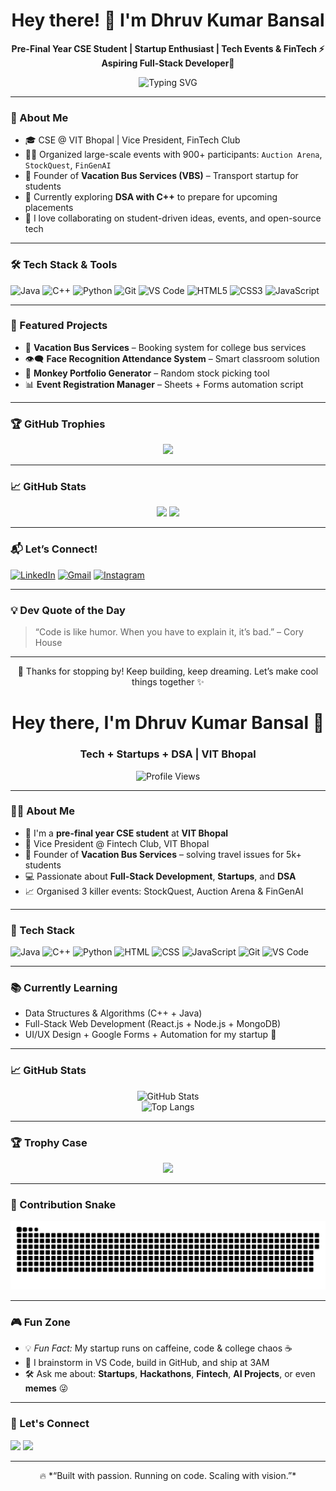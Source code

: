 <h1 align="center">Hey there! 👋 I'm Dhruv Kumar Bansal</h1>
<p align="center">
  <b>Pre-Final Year CSE Student | Startup Enthusiast | Tech Events & FinTech ⚡</b><br>
  <b>Aspiring Full-Stack Developer🚀</b>
</p>

<p align="center">
  <img src="https://readme-typing-svg.herokuapp.com?font=Fira+Code&size=22&pause=1000&center=true&vCenter=true&width=435&lines=Building+Startup!;Loves+Finance+%2B+Tech+Blend+💸;Learning+DSA+in+C%2B%2B+🧠;Writing+Clean+Code+%F0%9F%92%BB" alt="Typing SVG" />
</p>

---

### 🚀 About Me
- 🎓 CSE @ VIT Bhopal | Vice President, FinTech Club  
- 🧑‍💼 Organized large-scale events with 900+ participants: `Auction Arena`, `StockQuest`, `FinGenAI`  
- 🚌 Founder of **Vacation Bus Services (VBS)** – Transport startup for students  
- 🧠 Currently exploring **DSA with C++** to prepare for upcoming placements  
- 🤝 I love collaborating on student-driven ideas, events, and open-source tech

---

### 🛠️ Tech Stack & Tools

![Java](https://img.shields.io/badge/-Java-blue?style=flat-square&logo=java)
![C++](https://img.shields.io/badge/-C++-00599C?style=flat-square&logo=c%2B%2B)
![Python](https://img.shields.io/badge/-Python-yellow?style=flat-square&logo=python)
![Git](https://img.shields.io/badge/-Git-black?style=flat-square&logo=git)
![VS Code](https://img.shields.io/badge/-VS%20Code-007ACC?style=flat-square&logo=visual-studio-code)
![HTML5](https://img.shields.io/badge/-HTML5-E34F26?style=flat-square&logo=html5&logoColor=white)
![CSS3](https://img.shields.io/badge/-CSS3-1572B6?style=flat-square&logo=css3)
![JavaScript](https://img.shields.io/badge/-JavaScript-F7DF1E?style=flat-square&logo=javascript)

---

### 💼 Featured Projects

- 🎯 **Vacation Bus Services** – Booking system for college bus services  
- 👁️‍🗨️ **Face Recognition Attendance System** – Smart classroom solution  
- 🐒 **Monkey Portfolio Generator** – Random stock picking tool  
- 📊 **Event Registration Manager** – Sheets + Forms automation script

---

### 🏆 GitHub Trophies

<p align="center">
  <img src="https://github-profile-trophy.vercel.app/?username=dhruvkbansal&theme=radical&no-frame=true&no-bg=true&margin-w=4" />
</p>

---

### 📈 GitHub Stats

<p align="center">
  <img src="https://github-readme-stats.vercel.app/api?username=dhruvkbansal&show_icons=true&theme=tokyonight" height="180" />
  <img src="https://github-readme-stats.vercel.app/api/top-langs/?username=dhruvkbansal&layout=compact&theme=tokyonight" height="180" />
</p>

---

### 📬 Let’s Connect!

[![LinkedIn](https://img.shields.io/badge/-LinkedIn-blue?style=flat-square&logo=linkedin)](https://www.linkedin.com/in/dhruv-kumar-bansal)
[![Gmail](https://img.shields.io/badge/-Gmail-red?style=flat-square&logo=gmail)](mailto:dhruvkb1@gmail.com)
[![Instagram](https://img.shields.io/badge/-Instagram-E4405F?style=flat-square&logo=instagram&logoColor=white)](https://instagram.com/dhruvkumarbansal)

---

### 💡 Dev Quote of the Day

> “Code is like humor. When you have to explain it, it’s bad.” – Cory House

---

<p align="center">
  🚀 Thanks for stopping by! Keep building, keep dreaming. Let’s make cool things together ✨
</p>


<h1 align="center">Hey there, I'm Dhruv Kumar Bansal 👋</h1>
<h3 align="center">Tech + Startups + DSA | VIT Bhopal</h3>

<p align="center">
  <img src="https://komarev.com/ghpvc/?username=dhruvkbansal&color=blue" alt="Profile Views"/>
</p>

---

### 👨‍💻 About Me
- 🚀 I'm a **pre-final year CSE student** at **VIT Bhopal**
- 💼 Vice President @ Fintech Club, VIT Bhopal
- 🚌 Founder of **Vacation Bus Services** – solving travel issues for 5k+ students
- 💻 Passionate about **Full-Stack Development**, **Startups**, and **DSA**
- 📈 Organised 3 killer events: StockQuest, Auction Arena & FinGenAI

---

### 🧰 Tech Stack

![Java](https://img.shields.io/badge/Java-ED8B00?style=for-the-badge&logo=java&logoColor=white)
![C++](https://img.shields.io/badge/C++-00599C?style=for-the-badge&logo=c%2B%2B&logoColor=white)
![Python](https://img.shields.io/badge/Python-3776AB?style=for-the-badge&logo=python&logoColor=white)
![HTML](https://img.shields.io/badge/HTML5-e34c26?style=for-the-badge&logo=html5&logoColor=white)
![CSS](https://img.shields.io/badge/CSS3-264de4?style=for-the-badge&logo=css3&logoColor=white)
![JavaScript](https://img.shields.io/badge/JavaScript-f0db4f?style=for-the-badge&logo=javascript&logoColor=black)
![Git](https://img.shields.io/badge/Git-F05032?style=for-the-badge&logo=git&logoColor=white)
![VS Code](https://img.shields.io/badge/VS--Code-007ACC?style=for-the-badge&logo=visual-studio-code&logoColor=white)

---

### 📚 Currently Learning
- Data Structures & Algorithms (C++ + Java)
- Full-Stack Web Development (React.js + Node.js + MongoDB)
- UI/UX Design + Google Forms + Automation for my startup 🚀

---

### 📈 GitHub Stats

<p align="center">
  <img src="https://github-readme-stats.vercel.app/api?username=dhruvkbansal&show_icons=true&theme=radical" alt="GitHub Stats"/>
  <br/>
  <img src="https://github-readme-stats.vercel.app/api/top-langs/?username=dhruvkbansal&layout=compact&theme=radical" alt="Top Langs"/>
</p>

---

### 🏆 Trophy Case

<p align="center">
  <img src="https://github-profile-trophy.vercel.app/?username=dhruvkbansal&theme=algolia&no-bg=true&no-frame=true" />
</p>

---

### 🔄 Contribution Snake

<p align="center">
  <img src="https://github.com/dhruvkbansal/dhruvkbansal/blob/output/github-contribution-grid-snake.svg" />
</p>

---

### 🎮 Fun Zone

- 💡 *Fun Fact:* My startup runs on caffeine, code & college chaos ☕  
- 🧠 I brainstorm in VS Code, build in GitHub, and ship at 3AM  
- 🛠️ Ask me about: **Startups**, **Hackathons**, **Fintech**, **AI Projects**, or even **memes** 😜

---

### 🔗 Let's Connect
<p align="left">
  <a href="https://www.linkedin.com/in/dhruvkbansal/" target="_blank"><img src="https://img.shields.io/badge/LinkedIn-blue?style=for-the-badge&logo=linkedin&logoColor=white" /></a>
  <a href="mailto:dhruvkbansal@gmail.com"><img src="https://img.shields.io/badge/Gmail-D14836?style=for-the-badge&logo=gmail&logoColor=white" /></a>
</p>

---

<p align="center">🔥 *“Built with passion. Running on code. Scaling with vision.”*</p>

